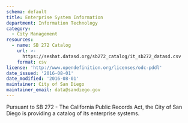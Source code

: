 ```yaml
---
schema: default
title: Enterprise System Information
department: Information Technology
category:
  - City Management
resources:
  - name: SB 272 Catalog
    url: >-
      https://seshat.datasd.org/sb272_catalog/it_sb272_datasd.csv
    format: csv
license: 'http://www.opendefinition.org/licenses/odc-pddl'
date_issued: '2016-08-01'
date_modified: '2016-08-01'
maintainer: City of San Diego
maintainer_email: data@sandiego.gov
---
```

Pursuant to SB 272 - The California Public Records Act, the City of San Diego
is providing a catalog of its enterprise systems.
